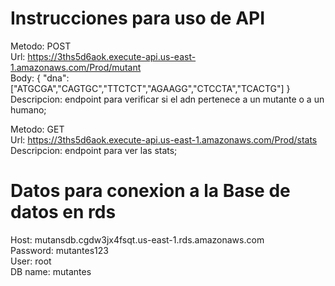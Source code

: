 # Instrucciones para uso de API

Metodo: POST\
Url: https://3ths5d6aok.execute-api.us-east-1.amazonaws.com/Prod/mutant \
Body: {
"dna": ["ATGCGA","CAGTGC","TTCTCT","AGAAGG","CTCCTA","TCACTG"]
}\
Descripcion: endpoint para verificar si el adn pertenece a un mutante o a un humano;

Metodo: GET\
Url: https://3ths5d6aok.execute-api.us-east-1.amazonaws.com/Prod/stats \
Descripcion: endpoint para ver las stats;

# Datos para conexion a la Base de datos en rds 

Host: mutansdb.cgdw3jx4fsqt.us-east-1.rds.amazonaws.com \
Password: mutantes123 \
User: root \
DB name: mutantes

